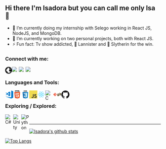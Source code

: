 ## Hi there I'm Isadora but you can call me only Isa 👋

- 🔭 I’m currently doing my internship with Selego working in React JS, NodeJS, and MongoDB.
- 🌱 I’m currently working on two personal projects, both with React JS.
- ⚡ Fun fact: Tv show addicted, 🦁 Lannister and 🐍 Slytherin for the win. 

### Connect with me:

[<img align="left" width="22px" src="https://raw.githubusercontent.com/iconic/open-iconic/master/svg/globe.svg" />][website]
[<img align="left" width="22px" src="https://cdn.jsdelivr.net/npm/simple-icons@v3/icons/linkedin.svg" />][linkedin]
[<img align="left" width="22px" src="https://cdn.jsdelivr.net/npm/simple-icons@v3/icons/instagram.svg" />][instagram]
[<img align="left" width="22px" src="https://i.imgur.com/2Rr7mmJ.png" />][spotify]

[website]: https://isadoraportfolio.netlify.app/
[instagram]: https://www.instagram.com/isadorarebelo/
[linkedin]: https://www.linkedin.com/in/isadorarebelo/
[spotify]: https://open.spotify.com/user/bn0wn1un4q8volg9inda622rv?si=a0zyDDf2SqWcVzalf2oM7A

<br />

### Languages and Tools:

<img align="left" width="26px" src="https://raw.githubusercontent.com/github/explore/80688e429a7d4ef2fca1e82350fe8e3517d3494d/topics/visual-studio-code/visual-studio-code.png" title="Visual Studio Code" />

<img align="left" width="26px" src="https://raw.githubusercontent.com/github/explore/80688e429a7d4ef2fca1e82350fe8e3517d3494d/topics/html/html.png" title="HTML5" />

<img align="left" width="26px" src="https://raw.githubusercontent.com/github/explore/80688e429a7d4ef2fca1e82350fe8e3517d3494d/topics/css/css.png" title="CSS3" />

<img align="left" width="26px" src="https://raw.githubusercontent.com/github/explore/80688e429a7d4ef2fca1e82350fe8e3517d3494d/topics/javascript/javascript.png" title="JavaScript" />

<img align="left" width="26px" src="https://raw.githubusercontent.com/github/explore/80688e429a7d4ef2fca1e82350fe8e3517d3494d/topics/react/react.png" title="React" />

<img align="left" width="26px" src="https://i.imgur.com/1k0llaH.png" title="C" />

<img align="left" width="26px" src="https://raw.githubusercontent.com/github/explore/80688e429a7d4ef2fca1e82350fe8e3517d3494d/topics/git/git.png" title="Git" />

<img align="left" width="26px" src="https://raw.githubusercontent.com/github/explore/78df643247d429f6cc873026c0622819ad797942/topics/github/github.png" title="GitHub" />

<br />

### Exploring / Explored:

<img align="left" width="26px" src="https://i.imgur.com/zQvqYuS.png" title="C#" />

<img align="left" width="26px" src="https://i.imgur.com/oQPpTSM.png" title="Unity" />

<img align="left" width="26px" src="https://i.imgur.com/JiM5E4P.png" title="Python" />

<br />

---

[![Isadora's github stats](https://github-readme-stats.vercel.app/api?username=IsadoraRebelo&show_icons=true&theme=dark)](https://github.com/IsadoraRebelo/github-readme-stats)

[![Top Langs](https://github-readme-stats.vercel.app/api/top-langs/?username=IsadoraRebelo&layout=compact)](https://github.com/IsadoraRebelo/github-readme-stats)



